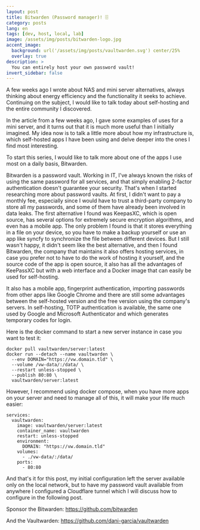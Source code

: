 ```yaml
---
layout: post
title: Bitwarden (Password manager)! 🗄️
category: posts
lang: en
tags: [dev, host, local, lab]
image: /assets/img/posts/bitwarden-logo.jpg
accent_image: 
  background: url('/assets/img/posts/vaultwarden.svg') center/25%
  overlay: true
description: >
  You can entirely host your own password vault!
invert_sidebar: false
---
```


A few weeks ago I wrote about NAS and mini server alternatives, always thinking about energy efficiency and the functionality it seeks to achieve. Continuing on the subject, I would like to talk today about self-hosting and the entire community I discovered.

In the article from a few weeks ago, I gave some examples of uses for a mini server, and it turns out that it is much more useful than I initially imagined. My idea now is to talk a little more about how my infrastructure is, which self-hosted apps I have been using and delve deeper into the ones I find most interesting.

To start this series, I would like to talk more about one of the apps I use most on a daily basis, Bitwarden.

Bitwarden is a password vault. Working in IT, I've always known the risks of using the same password for all services, and that simply enabling 2-factor authentication doesn't guarantee your security. That's when I started researching more about password vaults. At first, I didn't want to pay a monthly fee, especially since I would have to trust a third-party company to store all my passwords, and some of them have already been involved in data leaks. The first alternative I found was KeepasXC, which is open source, has several options for extremely secure encryption algorithms, and even has a mobile app. The only problem I found is that it stores everything in a file on your device, so you have to make a backup yourself or use an app like syncfy to synchronize the file between different devices. But I still wasn't happy, it didn't seem like the best alternative, and then I found Bitwarden, the company that maintains it also offers hosting services, in case you prefer not to have to do the work of hosting it yourself, and the source code of the app is open source, it also has all the advantages of KeePassXC but with a web interface and a Docker image that can easily be used for self-hosting.

It also has a mobile app, fingerprint authentication, importing passwords from other apps like Google Chrome and there are still some advantages between the self-hosted version and the free version using the company's servers. In self-hosting, TOTP authentication is available, the same one used by Google and Microsoft Authenticator and which generates temporary codes for login.

Here is the docker command to start a new server instance in case you want to test it:

```
docker pull vaultwarden/server:latest
docker run --detach --name vaultwarden \
  --env DOMAIN="https://vw.domain.tld" \
  --volume /vw-data/:/data/ \
  --restart unless-stopped \
  --publish 80:80 \
  vaultwarden/server:latest
```

However, I recommend using docker compose, when you have more apps on your server and need to manage all of this, it will make your life much easier:

```
services:
  vaultwarden:
    image: vaultwarden/server:latest
    container_name: vaultwarden
    restart: unless-stopped
    environment:
      DOMAIN: "https://vw.domain.tld"
    volumes:
      - ./vw-data/:/data/
    ports:
      - 80:80
```

And that's it for this post, my initial configuration left the server available only on the local network, but to have my password vault available from anywhere I configured a Cloudflare tunnel which I will discuss how to configure in the following post.

Sponsor the Bitwarden:
https://github.com/bitwarden

And the Vaultwarden:
https://github.com/dani-garcia/vaultwarden